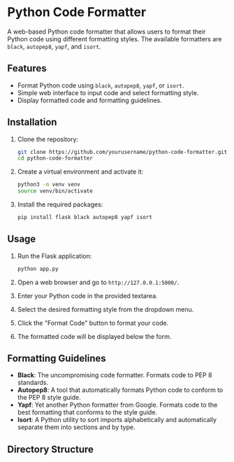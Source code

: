 # Python Code Formatter

A web-based Python code formatter that allows users to format their Python code using different formatting styles. The available formatters are `black`, `autopep8`, `yapf`, and `isort`.

## Features

- Format Python code using `black`, `autopep8`, `yapf`, or `isort`.
- Simple web interface to input code and select formatting style.
- Display formatted code and formatting guidelines.

## Installation

1. Clone the repository:
    ```sh
    git clone https://github.com/yourusername/python-code-formatter.git
    cd python-code-formatter
    ```

2. Create a virtual environment and activate it:
    ```sh
    python3 -m venv venv
    source venv/bin/activate
    ```

3. Install the required packages:
    ```sh
    pip install flask black autopep8 yapf isort
    ```

## Usage

1. Run the Flask application:
    ```sh
    python app.py
    ```

2. Open a web browser and go to `http://127.0.0.1:5000/`.

3. Enter your Python code in the provided textarea.

4. Select the desired formatting style from the dropdown menu.

5. Click the "Format Code" button to format your code.

6. The formatted code will be displayed below the form.

## Formatting Guidelines

- **Black**: The uncompromising code formatter. Formats code to PEP 8 standards.
- **Autopep8**: A tool that automatically formats Python code to conform to the PEP 8 style guide.
- **Yapf**: Yet another Python formatter from Google. Formats code to the best formatting that conforms to the style guide.
- **Isort**: A Python utility to sort imports alphabetically and automatically separate them into sections and by type.

## Directory Structure
